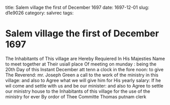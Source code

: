 title: Salem village the first of December 1697
date: 1697-12-01
slug: d1e9026
category: salvrec
tags: 


<div markdown class="doc" id="d1e9026">


# Salem village the first of December 1697

The Inhabitants of This village are Hereby Requiered In His Majesties Name to meet together at Their usiall place Of meeting on munday : being the 20th Day of this Instant December att tenn a clock in the fore noon: to give The Reverend: mr. Joseph Green a call to the work of the ministry in this village: and also to Agree what we will give him for His yearly salary: If he wil come and settle with us and be our minister: and also to Agree to settle our ministry house to the Inhabitants of this village for the use of the ministry for ever By ordor of Thee Committe Thomas putnam clerk
</div>